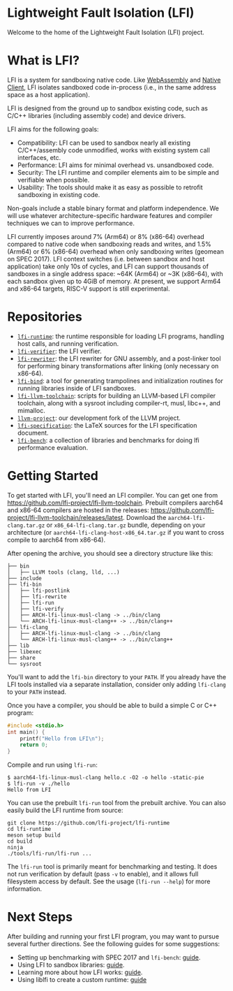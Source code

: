 # Lightweight Fault Isolation (LFI)

Welcome to the home of the Lightweight Fault Isolation (LFI) project. 

# What is LFI?

LFI is a system for sandboxing native code. Like
[WebAssembly](https://webassembly.org/)  and [Native
Client](https://en.wikipedia.org/wiki/Google_Native_Client), LFI isolates
sandboxed code in-process (i.e., in the same address space as a host
application).

LFI is designed from the ground up to sandbox existing code, such as C/C++
libraries (including assembly code) and device drivers. 

LFI aims for the following goals:

- Compatibility: LFI can be used to sandbox nearly all existing C/C++/assembly
  code unmodified, works with existing system call interfaces, etc.
- Performance: LFI aims for minimal overhead vs. unsandboxed code.
- Security: The LFI runtime and compiler elements aim to be simple and
  verifiable when possible. 
- Usability: The tools should make it as easy as possible to retrofit
  sandboxing in existing code.
   
Non-goals include a stable binary format and platform independence. We will use
whatever architecture-specific hardware features and compiler techniques we can
to improve performance.

LFI currently imposes around 7% (Arm64) or 8% (x86-64) overhead compared to
native code when sandboxing reads and writes, and 1.5% (Arm64) or 6% (x86-64)
overhead when only sandboxing writes (geomean on SPEC 2017). LFI context
switches (i.e. between sandbox and host application) take only 10s of cycles,
and LFI can support thousands of sandboxes in a single address space: ~64K
(Arm64) or ~3K (x86-64), with each sandbox given up to 4GiB of memory.  At present, 
we support Arm64 and x86-64 targets, RISC-V support is still experimental.

# Repositories

* [`lfi-runtime`](https://github.com/lfi-project/lfi-runtime): the runtime responsible for loading LFI programs, handling host calls, and running verification.
* [`lfi-verifier`](https://github.com/lfi-project/lfi-verifier): the LFI verifier.
* [`lfi-rewriter`](https://github.com/lfi-project/lfi-rewriter): the LFI rewriter for GNU assembly, and a post-linker tool for performing binary transformations after linking (only necessary on x86-64).
* [`lfi-bind`](https://github.com/lfi-project/lfi-bind): a tool for generating trampolines and initialization routines for running libraries inside of LFI sandboxes.
* [`lfi-llvm-toolchain`](https://github.com/lfi-project/lfi-llvm-toolchain): scripts for building an LLVM-based LFI compiler toolchain, along with a sysroot including compiler-rt, musl, libc++, and mimalloc.
* [`llvm-project`](https://github.com/lfi-project/llvm-project): our development fork of the LLVM project.
* [`lfi-specification`](https://github.com/lfi-project/lfi-specification): the LaTeX sources for the LFI specification document.
* [`lfi-bench`](https://github.com/lfi-project/lfi-bench): a collection of libraries and benchmarks for doing lfi performance evaluation.

# Getting Started

To get started with LFI, you'll need an LFI compiler. You can get one from
https://github.com/lfi-project/lfi-llvm-toolchain. Prebuilt compilers aarch64
and x86-64 compilers are hosted in the releases:
https://github.com/lfi-project/lfi-llvm-toolchain/releases/latest. Download
the `aarch64-lfi-clang.tar.gz` or `x86_64-lfi-clang.tar.gz` bundle, depending
on your architecture (or `aarch64-lfi-clang-host-x86_64.tar.gz` if you want to
cross compile to aarch64 from x86-64).

After opening the archive, you should see a directory structure like this:

```
├── bin
│   ├── LLVM tools (clang, lld, ...)
├── include
├── lfi-bin
│   ├── lfi-postlink
│   ├── lfi-rewrite
│   ├── lfi-run
│   ├── lfi-verify
│   ├── ARCH-lfi-linux-musl-clang -> ../bin/clang
│   └── ARCH-lfi-linux-musl-clang++ -> ../bin/clang++
├── lfi-clang
│   ├── ARCH-lfi-linux-musl-clang -> ../bin/clang
│   └── ARCH-lfi-linux-musl-clang++ -> ../bin/clang++
├── lib
├── libexec
├── share
└── sysroot
```

You'll want to add the `lfi-bin` directory to your `PATH`. If you already have
the LFI tools installed via a separate installation, consider only adding
`lfi-clang` to your `PATH` instead.

Once you have a compiler, you should be able to build a simple C or C++ program:

```c
#include <stdio.h>
int main() {
    printf("Hello from LFI\n");
    return 0;
}
```

Compile and run using `lfi-run`:

```
$ aarch64-lfi-linux-musl-clang hello.c -O2 -o hello -static-pie
$ lfi-run -v ./hello
Hello from LFI
```

You can use the prebuilt `lfi-run` tool from the prebuilt archive. You can also
easily build the LFI runtime from source:

```
git clone https://github.com/lfi-project/lfi-runtime
cd lfi-runtime
meson setup build
cd build
ninja
./tools/lfi-run/lfi-run ...
```

The `lfi-run` tool is primarily meant for benchmarking and testing. It does not
run verification by default (pass `-v` to enable), and it allows full
filesystem access by default. See the usage (`lfi-run --help`) for more
information.

# Next Steps

After building and running your first LFI program, you may want to pursue
several further directions. See the following guides for some suggestions:

* Setting up benchmarking with SPEC 2017 and `lfi-bench`: [guide](https://github.com/zyedidia/lfi/blob/landing-page/docs/BENCHMARKING.md).
* Using LFI to sandbox libraries: [guide](https://github.com/zyedidia/lfi/blob/landing-page/docs/LIBRARIES.md).
* Learning more about how LFI works: [guide](https://github.com/zyedidia/lfi/blob/landing-page/docs/DETAILS.md).
* Using liblfi to create a custom runtime: [guide](https://github.com/zyedidia/lfi/blob/landing-page/docs/LIBLFI.md)
